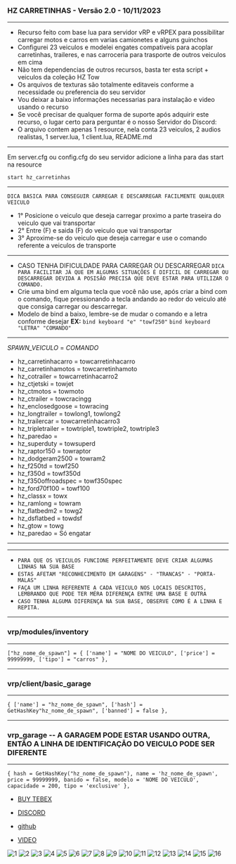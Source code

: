 ### HZ CARRETINHAS - Versão 2.0 - 10/11/2023
--------------------------------------------
- Recurso feito com base lua para servidor vRP e vRPEX para possibilitar carregar motos e carros em varias camionetes e alguns guinchos 
- Configurei 23 veiculos e modelei engates compativeis para acoplar carretinhas, traileres, e nas carroceria para trasporte de outros veiculos em cima
- Não tem dependencias de outros recursos, basta ter esta script + veiculos da coleção HZ Tow
- Os arquivos de texturas são totalmente editaveis conforme a necessidade ou preferencia do seu servidor
- Vou deixar a baixo informações necessarias para instalação e video usando o recurso
- Se você precisar de qualquer forma de suporte após adquirir este recurso, o lugar certo para perguntar é o nosso Servidor do Discord:
- O arquivo contem apenas 1 resource, nela conta 23 veiculos, 2 audios realistas, 1 server.lua, 1 client.lua, README.md
--------------------------------------------
Em server.cfg ou config.cfg do seu servidor adicione a linha para das start na resource
```
start hz_carretinhas
```
--------------------------------------------
`DICA BASICA PARA CONSEGUIR CARREGAR E DESCARREGAR FACILMENTE QUALQUER VEICULO`
- 1° Posicione o veiculo que deseja carregar proximo a parte traseira do veiculo que vai transportar
- 2° Entre (F) e saida (F) do veiculo que vai transportar
- 3° Aproxime-se do veiculo que deseja carregar e use o comando referente a veiculos de transporte
--------------------------------------------
- CASO TENHA DIFICULDADE PARA CARREGAR OU DESCARREGAR
`DICA PARA FACILITAR JÁ QUE EM ALGUMAS SITUAÇÕES É DIFICIL DE CARREGAR OU DESCARREGAR DEVIDA A POSISÃO PRECISA QUE DEVE ESTAR PARA UTILIZAR O COMANDO.`
- Crie uma bind em alguma tecla que você não use, após criar a bind com o comando, fique pressionando a tecla andando ao redor do veiculo até que consiga carregar ou descarregar.
- Modelo de bind a baixo, lembre-se de mudar o comando e a letra conforme desejar
**EX:**
```bind keyboard "e" "towf250"```
```bind keyboard "LETRA" "COMANDO"```
--------------------------------------------
_SPAWN_VEICULO_   		=   		_COMANDO_

- hz_carretinhacarro		=			towcarretinhacarro
- hz_carretinhamotos		=			towcarretinhamoto
- hz_cotrailer			=			towcarretinhacarro2
- hz_ctjetski			=			towjet
- hz_ctmotos			=			towmoto
- hz_ctrailer			=			towcracingg
- hz_enclosedgoose		=			towracing				
- hz_longtrailer		=			towlong1, towlong2
- hz_trailercar			=			towcarretinhacarro3
- hz_tripletrailer		=			towtriple1, towtriple2, towtriple3
- hz_paredao			=			
- hz_superduty			=			towsuperd
- hz_raptor150			=			towraptor
- hz_dodgeram2500		=			towram2
- hz_f250td			=			towf250
- hz_f350d			=			towf350d
- hz_f350offroadspec		=			towf350spec
- hz_ford70f100			=			towf100
- hz_classx			=			towx
- hz_ramlong 			=			towram
- hz_flatbedm2			=			towg2
- hz_dsflatbed			=			towdsf
- hz_gtow			=			towg
- hz_paredao			=			Só engatar
--------------------------------------------
--------------------------------------------
- `PARA QUE OS VEICULOS FUNCIONE PERFEITAMENTE DEVE CRIAR ALGUMAS LINHAS NA SUA BASE`
- `ESTAS AFETAM "RECONHECIMENTO EM GARAGENS" - "TRANCAS" - "PORTA-MALAS"`
- `FAÇA UM LINHA REFERENTE A CADA VEICULO NOS LOCAIS DESCRITOS, LEMBRANDO QUE PODE TER MÉRA DIFERENÇA ENTRE UMA BASE E OUTRA`
- `CASO TENHA ALGUMA DIFERENÇA NA SUA BASE, OBSERVE COMO É A LINHA E REPITA.`
--------------------------------------------
### vrp/modules/inventory
--------------------------------------------
```
["hz_nome_de_spawn"] = { ['name'] = "NOME DO VEICULO", ['price'] = 99999999, ['tipo'] = "carros" },
```
--------------------------------------------
### vrp/client/basic_garage
--------------------------------------------
```
{ ['name'] = "hz_nome_de_spawn", ['hash'] = GetHashKey"hz_nome_de_spawn", ['banned'] = false },
```
--------------------------------------------
### vrp_garage  -- A GARAGEM PODE ESTAR USANDO OUTRA, ENTÃO A LINHA DE IDENTIFICAÇÃO DO VEICULO PODE SER DIFERENTE
--------------------------------------------
```
{ hash = GetHashKey("hz_nome_de_spawn"), name = 'hz_nome_de_spawn', price = 99999999, banido = false, modelo = 'NOME DO VEICULO', capacidade = 200, tipo = 'exclusive' },  
```
- [BUY TEBEX](https://hz-store.tebex.io/package/6000878)

- [DISCORD](https://discord.gg/YMznAAaaVC)

- [github](https://github.com/hzstore)

- [VIDEO](https://youtu.be/lRve2K0Pgpw)

![1](https://github.com/hzstore/hz_carretinhas/assets/145871489/76fa9e10-ce7e-4f75-8837-fa65dae7029b)
![2](https://github.com/hzstore/hz_carretinhas/assets/145871489/9bcb8e58-af50-4f69-8a8f-9f8646111f4e)
![3](https://github.com/hzstore/hz_carretinhas/assets/145871489/24dfe730-817b-452a-b37f-2e85212a9de4)
![4](https://github.com/hzstore/hz_carretinhas/assets/145871489/b4bfc596-d601-430a-94ee-3e39dc526536)
![5](https://github.com/hzstore/hz_carretinhas/assets/145871489/e415d00a-74cb-487f-ad46-ff46b1dd1ff6)
![6](https://github.com/hzstore/hz_carretinhas/assets/145871489/9c3c23cf-7ef0-4c57-a2bf-b338d48dc5ac)
![7](https://github.com/hzstore/hz_carretinhas/assets/145871489/85efdd56-b909-4341-9ee1-c396725b6af6)
![8](https://github.com/hzstore/hz_carretinhas/assets/145871489/33140510-4028-43c2-9c16-c21cff2bf39c)
![9](https://github.com/hzstore/hz_carretinhas/assets/145871489/5979fc43-a3f3-4c5b-bf0a-e0df3940b0f9)
![10](https://github.com/hzstore/hz_carretinhas/assets/145871489/8f6ef607-ae88-46a6-a239-ccb1c3972cff)
![11](https://github.com/hzstore/hz_carretinhas/assets/145871489/68f48a89-b1dd-4c8b-9f2e-dd774de4120f)
![12](https://github.com/hzstore/hz_carretinhas/assets/145871489/149576fe-2e7f-4988-8958-6dc2f9011770)
![13](https://github.com/hzstore/hz_carretinhas/assets/145871489/ab39b41d-b90b-438c-a1bd-7f7c8c36e8d0)
![14](https://github.com/hzstore/hz_carretinhas/assets/145871489/2fbb8d6b-74ed-4cdc-8203-678d0960a846)
![15](https://github.com/hzstore/hz_carretinhas/assets/145871489/523f9753-7d26-4f0e-8f85-2d7365fadbce)
![16](https://github.com/hzstore/hz_carretinhas/assets/145871489/cbc79b47-e54d-4994-be6f-313eb5c8844b)

